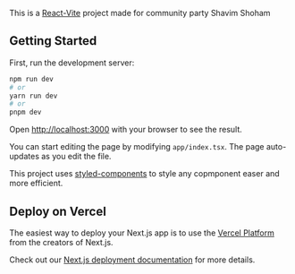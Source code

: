 This is a [React-Vite](https://vitejs.dev/) project made for community party Shavim Shoham

## Getting Started

First, run the development server:

```bash
npm run dev
# or
yarn run dev
# or
pnpm dev
```

Open [http://localhost:3000](http://localhost:3000) with your browser to see the result.

You can start editing the page by modifying `app/index.tsx`. The page auto-updates as you edit the file.

This project uses [styled-components](https://styled-components.com/) to style any copmponent easer and more efficient.

## Deploy on Vercel

The easiest way to deploy your Next.js app is to use the [Vercel Platform](https://vercel.com/new?utm_medium=default-template&filter=next.js&utm_source=create-next-app&utm_campaign=create-next-app-readme) from the creators of Next.js.

Check out our [Next.js deployment documentation](https://nextjs.org/docs/deployment) for more details.
